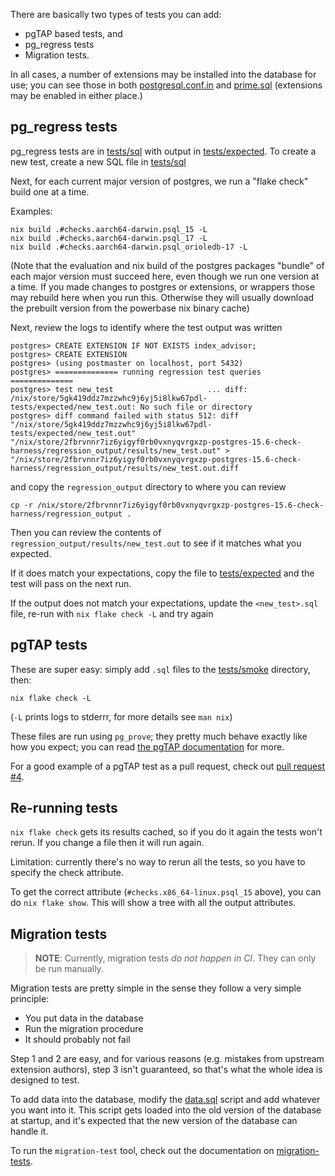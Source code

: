 There are basically two types of tests you can add:

- pgTAP based tests, and
- pg\_regress tests
- Migration tests.

In all cases, a number of extensions may be installed into the database for
use; you can see those in both [postgresql.conf.in](../tests/postgresql.conf.in)
and [prime.sql](../tests/prime.sql) (extensions may be enabled in either place.)

## pg\_regress tests

pg\_regress tests are in [tests/sql](./../tests/sql/) with output in [tests/expected](./../tests/expected/).
To create a new test, create a new SQL file in [tests/sql](./../tests/sql/)

Next, for each current major version of postgres, we run a "flake check" build one at a time.

Examples:

```
nix build .#checks.aarch64-darwin.psql_15 -L
nix build .#checks.aarch64-darwin.psql_17 -L
nix build .#checks.aarch64-darwin.psql_orioledb-17 -L
```

(Note that the evaluation and nix build of the postgres packages "bundle" of each major version must succeed here, even though we run one version at a time. If you made changes to postgres or extensions, or wrappers those may rebuild here when you run this. Otherwise they will usually download the prebuilt version from the powerbase nix binary cache)

Next, review the logs to identify where the test output was written

```
postgres> CREATE EXTENSION IF NOT EXISTS index_advisor;
postgres> CREATE EXTENSION  
postgres> (using postmaster on localhost, port 5432)    
postgres> ============== running regression test queries        ==============
postgres> test new_test                     ... diff: /nix/store/5gk419ddz7mzzwhc9j6yj5i8lkw67pdl-tests/expected/new_test.out: No such file or directory
postgres> diff command failed with status 512: diff  "/nix/store/5gk419ddz7mzzwhc9j6yj5i8lkw67pdl-tests/expected/new_test.out" "/nix/store/2fbrvnnr7iz6yigyf0rb0vxnyqvrgxzp-postgres-15.6-check-harness/regression_output/results/new_test.out" > "/nix/store/2fbrvnnr7iz6yigyf0rb0vxnyqvrgxzp-postgres-15.6-check-harness/regression_output/results/new_test.out.diff
```

and copy the `regression_output` directory to where you can review

```
cp -r /nix/store/2fbrvnnr7iz6yigyf0rb0vxnyqvrgxzp-postgres-15.6-check-harness/regression_output .
```

Then you can review the contents of `regression_output/results/new_test.out` to see if it matches what you expected.

If it does match your expectations, copy the file to [tests/expected](./../tests/expected/) and the test will pass on the next run.

If the output does not match your expectations, update the `<new_test>.sql` file, re-run with `nix flake check -L` and try again


## pgTAP tests

These are super easy: simply add `.sql` files to the
[tests/smoke](./../tests/smoke/) directory, then:

```
nix flake check -L
```

(`-L` prints logs to stderrr, for more details see `man nix`)

These files are run using `pg_prove`; they pretty much behave exactly like how
you expect; you can read
[the pgTAP documentation](https://pgtap.org/documentation.html) for more.

For a good example of a pgTAP test as a pull request, check out
[pull request #4](https://github.com/skorpland/nix-postgres/pull/4/files).

## Re-running tests

`nix flake check` gets its results cached, so if you do it again the tests won't rerun. If you change a file then it will run again.

<!-- If you want to force rerun without modifying a file, you can do:

```
nix build .#checks.x86_64-linux.psql_15 --rebuild
nix build .#checks.x86_64-linux.psql_16 --rebuild
```
-->

Limitation: currently there's no way to rerun all the tests, so you have to specify the check attribute.

To get the correct attribute (`#checks.x86_64-linux.psql_15` above), you can do `nix flake show`. This will show a tree with all the output attributes.

## Migration tests

> **NOTE**: Currently, migration tests _do not happen in CI_. They can only be
> run manually.

Migration tests are pretty simple in the sense they follow a very simple
principle:

- You put data in the database
- Run the migration procedure
- It should probably not fail

Step 1 and 2 are easy, and for various reasons (e.g. mistakes from upstream
extension authors), step 3 isn't guaranteed, so that's what the whole idea is
designed to test.

To add data into the database, modify the
[data.sql](../nix/tests/migrations/data.sql) script and add whatever you want into
it. This script gets loaded into the old version of the database at startup, and
it's expected that the new version of the database can handle it.

To run the `migration-test` tool, check out the documentation on
[migration-tests](./migration-tests.md).

